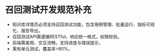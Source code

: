 # 召回测试开发规范补充

- 知识库详情页必须支持召回测试功能，包含用例管理、批量运行、指标可视化、报告导出。
- 召回测试API需遵循RESTful，响应统一格式，权限校验。
- 前端需美观、交互流畅，支持进度与错误提示。
- 需有单元测试，覆盖率>80%。 
